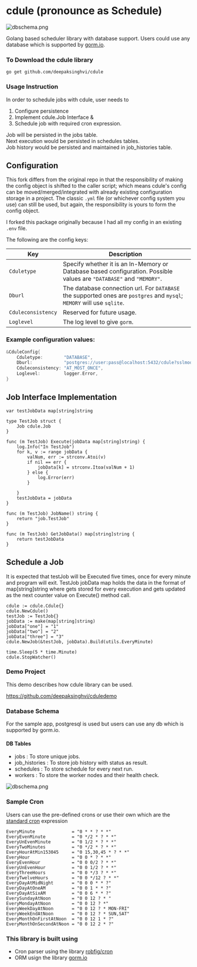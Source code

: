 # cdule (pronounce as Schedule)
![dbschema.png](pkg/doc/cdulelogo.png)

Golang based scheduler library with database support.
Users could use any database which is supported by [gorm.io](https://gorm.io/).

### To Download the cdule library
```
go get github.com/deepaksinghvi/cdule
```

### Usage Instruction

In order to schedule jobs with cdule, user needs to
1. Configure persistence
2. Implement cdule.Job Interface &
3. Schedule job with required cron expression.

Job will be persisted in the jobs table.\
Next execution would be persisted in schedules tables.\
Job history would be persisted and maintained in job_histories table.


## Configuration

This fork differs from the original repo in that the responsibility of making the config object is shifted to the caller script; which means cdule's config can be moved/merged/integrated with already existing configuration storage in a project. The classic `.yml` file (or whichever config system you use) can still be used, but again, the responsibility is yours to form the config object.

I forked this package originally because I had all my config in an existing `.env` file.

The following are the config keys:

| Key | Description |
| ----------- | ----------- |
| `Cduletype` | Specify whether it is an In-Memory or Database based configuration. Possible values are `"DATABASE"` and `"MEMORY"`. |
| `Dburl` | The database connection url. For `DATABASE` the supported ones are `postgres` and `mysql`; `MEMORY` will use `sqlite`. |
| `Cduleconsistency` | Reserved for future usage. |
| `Loglevel` | The log level to give `gorm`. |


### Example configuration values:
```go
&CduleConfig{
	Cduletype:        "DATABASE",
	Dburl:            "postgres://user:pass@localhost:5432/cdule?sslmode=disable",
	Cduleconsistency: "AT_MOST_ONCE",
	Loglevel:         logger.Error,
}
```


## Job Interface Implementation

```
var testJobData map[string]string

type TestJob struct {
	Job cdule.Job
}

func (m TestJob) Execute(jobData map[string]string) {
	log.Info("In TestJob")
	for k, v := range jobData {
		valNum, err := strconv.Atoi(v)
		if nil == err {
			jobData[k] = strconv.Itoa(valNum + 1)
		} else {
			log.Error(err)
		}

	}
	testJobData = jobData
}

func (m TestJob) JobName() string {
	return "job.TestJob"
}

func (m TestJob) GetJobData() map[string]string {
	return testJobData
}
```

## Schedule a Job
It is expected that testJob will be Executed five times, once for every minute and program will exit. TestJob jobData map holds the data in the format of map[string]string where gets stored for every execution and gets updated as the next counter value on Execute() method call.

```
cdule := cdule.Cdule{}
cdule.NewCdule()
testJob := TestJob{}
jobData := make(map[string]string)
jobData["one"] = "1"
jobData["two"] = "2"
jobData["three"] = "3"
cdule.NewJob(&testJob, jobData).Build(utils.EveryMinute)

time.Sleep(5 * time.Minute)
cdule.StopWatcher()
```


### Demo Project
This demo describes how cdule library can be used.

https://github.com/deepaksinghvi/cduledemo


### Database Schema
For the sample app, postgresql is used but users can use any db which is supported by gorm.io.
#### DB Tables
* jobs : To store unique jobs.
* job_histories : To store job history with status as result.
* schedules : To store schedule for every next run.
* workers : To store the worker nodes and their health check.


![dbschema.png](pkg/doc/dbschema.png)


### Sample Cron
Users can use the pre-defined crons or use their own which are the [standard cron](https://en.wikipedia.org/wiki/Cron) expression
```
EveryMinute              = "0 * * ? * *"
EveryEvenMinute          = "0 */2 * ? * *"
EveryUnEvenMinute        = "0 1/2 * ? * *"
EveryTwoMinutes          = "0 */2 * ? * *"
EveryHourAtMin153045     = "0 15,30,45 * ? * *"
EveryHour                = "0 0 * ? * *"
EveryEvenHour            = "0 0 0/2 ? * *"
EveryUnEvenHour          = "0 0 1/2 ? * *"
EveryThreeHours          = "0 0 */3 ? * *"
EveryTwelveHours         = "0 0 */12 ? * *"
EveryDayAtMidNight       = "0 0 0 * * ?"
EveryDayAtOneAM          = "0 0 1 * * ?"
EveryDayAtSixAM          = "0 0 6 * * ?"
EverySundayAtNoon        = "0 0 12 ? * "
EveryMondayAtNoon        = "0 0 12 ? *"
EveryWeekDayAtNoon       = "0 0 12 ? * MON-FRI"
EveryWeekEndAtNoon       = "0 0 12 ? * SUN,SAT"
EveryMonthOnFirstAtNoon  = "0 0 12 1 * ?"
EveryMonthOnSecondAtNoon = "0 0 12 2 * ?"
```


### This library is built using

* Cron parser using the library [robfig/cron](https://github.com/robfig/cron)
* ORM usign the library [gorm.io](https://gorm.io/)
